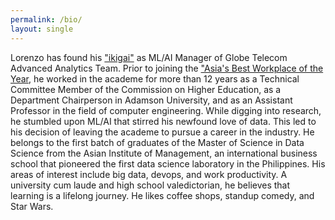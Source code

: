 ```yaml
---
permalink: /bio/
layout: single
---
```


Lorenzo has found his ["ikigai"](https://en.wikipedia.org/wiki/Ikigai) as ML/AI Manager of Globe Telecom Advanced Analytics Team. Prior to joining the ["Asia's Best Workplace of the Year](https://www.globe.com.ph/about-us/newsroom/corporate/globe-top-workplace-asia-aces-awards-2019.html), he worked in the academe for more than 12 years as a Technical Committee Member of the Commission on Higher Education, as a Department Chairperson in Adamson University, and as an Assistant Professor in the field of computer engineering. While digging into research, he stumbled upon ML/AI that stirred his newfound love of data. This led to his decision of leaving the academe to pursue a career in the industry. He belongs to the first batch of graduates of the Master of Science in Data Science from the Asian  Institute of Management, an international business school that pioneered the first data science laboratory in the Philippines.  His areas of interest include big data, devops, and work productivity. A university cum laude and high school valedictorian, he believes that learning is a lifelong journey. He likes coffee shops, standup comedy, and Star Wars.
